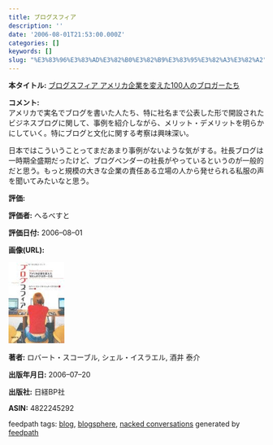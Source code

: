```yaml
---
title: ブログスフィア
description: ''
date: '2006-08-01T21:53:00.000Z'
categories: []
keywords: []
slug: "%E3%83%96%E3%83%AD%E3%82%B0%E3%82%B9%E3%83%95%E3%82%A3%E3%82%A2"
---
```

**本タイトル:** [ブログスフィア アメリカ企業を変えた100人のブロガーたち](http://www.amazon.co.jp/exec/obidos/ASIN/4822245292/mrchildrenonl-22/ref=nosim/)

**コメント:**   
アメリカで実名でブログを書いた人たち、特に社名まで公表した形で開設されたビジネスブログに関して、事例を紹介しながら、メリット・デメリットを明らかにしていく。特にブログと文化に関する考察は興味深い。  
  
日本ではこういうことってまだあまり事例がないような気がする。社長ブログは一時期全盛期だったけど、ブログベンダーの社長がやっているというのが一般的だと思う。もっと規模の大きな企業の責任ある立場の人から発せられる私服の声を聞いてみたいなと思う。

**評価:**

**評価者:** へるべすと

**評価日付:** 2006–08–01

**画像(URL):**

![](0__VmCLg4aMUOPNzxrW.jpg)

**著者:** ロバート・スコーブル, シェル・イスラエル, 酒井 泰介

**出版年月日:** 2006–07–20

**出版社:** 日経BP社

**ASIN:** 4822245292

feedpath tags: [blog](http://feedpath.jp/search/index.csp?search_text=blog), [blogsphere](http://feedpath.jp/search/index.csp?search_text=blogsphere), [nacked conversations](http://feedpath.jp/search/index.csp?search_text=nacked%20conversations) generated by [feedpath](http://feedpath.jp)